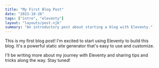```yaml
---
title: "My First Blog Post"
date: "2023-10-26"
tags: ["intro", "eleventy"]
layout: "layouts/post.njk"
summary: "An introductory post about starting a blog with Eleventy."
---
```


This is my first blog post! I'm excited to start using Eleventy to build this blog. It's a powerful static site generator that's easy to use and customize.

I'll be writing more about my journey with Eleventy and sharing tips and tricks along the way. Stay tuned!
